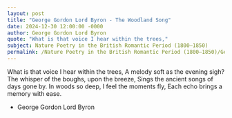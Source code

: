 ```yaml
---
layout: post
title: "George Gordon Lord Byron - The Woodland Song"
date: 2024-12-30 12:00:00 -0000
author: George Gordon Lord Byron
quote: "What is that voice I hear within the trees,"
subject: Nature Poetry in the British Romantic Period (1800–1850)
permalink: /Nature Poetry in the British Romantic Period (1800–1850)/George Gordon Lord Byron/George Gordon Lord Byron - The Woodland Song
---
```


What is that voice I hear within the trees,
A melody soft as the evening sigh?
The whisper of the boughs, upon the breeze,
Sings the ancient songs of days gone by.
In woods so deep, I feel the moments fly,
Each echo brings a memory with ease.

- George Gordon Lord Byron
